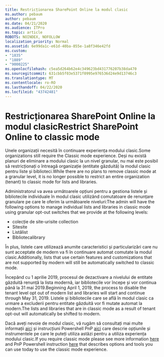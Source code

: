 ```yaml
---
title: Restricționarea SharePoint Online la modul clasic
ms.author: pebaum
author: pebaum
ms.date: 04/21/2020
ms.audience: ITPro
ms.topic: article
ROBOTS: NOINDEX, NOFOLLOW
localization_priority: Normal
ms.assetid: 6e99da1c-e61d-40ba-855e-1a8f346e42fd
ms.custom:
- "1835"
- "1889"
- "9000225"
ms.openlocfilehash: c5ea5d264b62e4c349623bd431776207b38da470
ms.sourcegitcommit: 631cbb5f03e5371f0995e976536d24e9d13746c3
ms.translationtype: MT
ms.contentlocale: ro-RO
ms.lasthandoff: 04/22/2020
ms.locfileid: "43742481"
---
```

# <a name="restrict-sharepoint-online-to-classic-mode"></a><span data-ttu-id="9bb5f-102">Restricționarea SharePoint Online la modul clasic</span><span class="sxs-lookup"><span data-stu-id="9bb5f-102">Restrict SharePoint Online to classic mode</span></span>

<span data-ttu-id="9bb5f-103">Unele organizații necesită în continuare experiența modului clasic.</span><span class="sxs-lookup"><span data-stu-id="9bb5f-103">Some organizations still require the Classic mode experience.</span></span> <span data-ttu-id="9bb5f-104">Deși nu există planuri de eliminare a modului clasic la un nivel granular, nu mai este posibil să restricționați o întreagă organizație (entitate găzduită) la modul clasic pentru liste și biblioteci.</span><span class="sxs-lookup"><span data-stu-id="9bb5f-104">While there are no plans to remove classic mode at a granular level, it is no longer possible to restrict an entire organization (tenant) to classic mode for lists and libraries.</span></span>

<span data-ttu-id="9bb5f-105">Administratorul va avea următoarele opțiuni pentru a gestiona listele și bibliotecile individuale în modul clasic utilizând comutatoare de renunțare granulare pe care le oferim la următoarele niveluri:</span><span class="sxs-lookup"><span data-stu-id="9bb5f-105">The admin will have the following options to manage individual lists and libraries in classic mode using granular opt-out switches that we provide at the following levels:</span></span>

- <span data-ttu-id="9bb5f-106">colecție de site-uri</span><span class="sxs-lookup"><span data-stu-id="9bb5f-106">site collection</span></span>
- <span data-ttu-id="9bb5f-107">Site</span><span class="sxs-lookup"><span data-stu-id="9bb5f-107">site</span></span>
- <span data-ttu-id="9bb5f-108">Listă</span><span class="sxs-lookup"><span data-stu-id="9bb5f-108">list</span></span>
- <span data-ttu-id="9bb5f-109">Biblioteca</span><span class="sxs-lookup"><span data-stu-id="9bb5f-109">library</span></span>

<span data-ttu-id="9bb5f-110">În plus, listele care utilizează anumite caracteristici și particularizări care nu sunt acceptate de modern va fi în continuare automat comutate la modul clasic.</span><span class="sxs-lookup"><span data-stu-id="9bb5f-110">Additionally, lists that use certain features and customizations that are not supported by modern will still be automatically switched to classic mode.</span></span>

<span data-ttu-id="9bb5f-111">Începând cu 1 aprilie 2019, procesul de dezactivare a nivelului de entitate găzduită renunță la lista modernă, iar bibliotecile vor începe și vor continua până la 31 mai 2019.</span><span class="sxs-lookup"><span data-stu-id="9bb5f-111">Beginning April 1, 2019, the process to disable the tenant level opt out of modern list and libraries will start and continue through May 31, 2019.</span></span>  <span data-ttu-id="9bb5f-112">Listele și bibliotecile care se află în modul clasic ca urmare a excluderii pentru entitate găzduită vor fi mutate automat la modern.</span><span class="sxs-lookup"><span data-stu-id="9bb5f-112">The lists and libraries that are in classic mode as a result of tenant opt-out will automatically be shifted to modern.</span></span>

<span data-ttu-id="9bb5f-113">Dacă aveți nevoie de modul clasic, vă rugăm să consultați mai multe informații [aici](https://techcommunity.microsoft.com/t5/Microsoft-SharePoint-Blog/Delivering-SharePoint-modern-experiences/ba-p/315023) și instrucțiuni Powershell PnP [aici](https://docs.microsoft.com/sharepoint/dev/transform/modernize-userinterface-lists-and-libraries-optout) care descrie opțiunile și instrumentele pe care le puteți utiliza astăzi pentru a utiliza experiența modului clasic.</span><span class="sxs-lookup"><span data-stu-id="9bb5f-113">If you require classic mode please see more information [here](https://techcommunity.microsoft.com/t5/Microsoft-SharePoint-Blog/Delivering-SharePoint-modern-experiences/ba-p/315023) and PnP Powershell instruction [here](https://docs.microsoft.com/sharepoint/dev/transform/modernize-userinterface-lists-and-libraries-optout) that describes options and tools you can use today to use the classic mode experience.</span></span>
